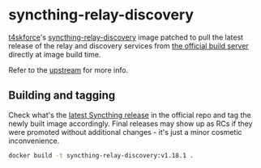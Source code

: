 # syncthing-relay-discovery

[t4skforce](https://github.com/t4skforce)'s [syncthing-relay-discovery](https://github.com/t4skforce/syncthing-relay-discovery) image patched to pull the latest release of the relay and discovery services from [the official build server](https://build.syncthing.net/) directly at image build time.

Refer to the [upstream](https://github.com/t4skforce/syncthing-relay-discovery) for more info.

## Building and tagging

Check what's the [latest Syncthing release](https://github.com/syncthing/syncthing/releases/latest) in the official repo and tag the newly built image accordingly. Final releases may show up as RCs if they were promoted without additional changes - it's just a minor cosmetic inconvenience.

```bash
docker build -t syncthing-relay-discovery:v1.18.1 .
```
